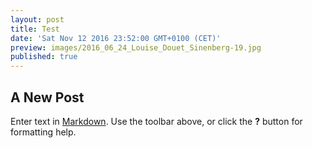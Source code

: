 ```yaml
---
layout: post
title: Test
date: 'Sat Nov 12 2016 23:52:00 GMT+0100 (CET)'
preview: images/2016_06_24_Louise_Douet_Sinenberg-19.jpg
published: true
---
```


## A New Post

Enter text in [Markdown](http://daringfireball.net/projects/markdown/). Use the toolbar above, or click the **?** button for formatting help.
